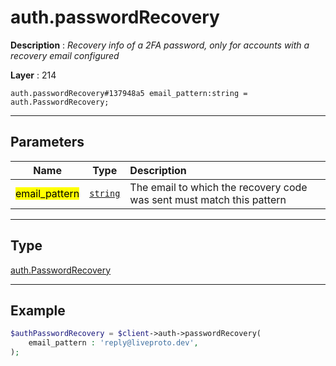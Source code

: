 # auth.passwordRecovery

**Description** : *Recovery info of a 2FA password, only for accounts with a recovery email configured*

**Layer** : 214

```tl
auth.passwordRecovery#137948a5 email_pattern:string = auth.PasswordRecovery;
```

---

## Parameters

| Name | Type | Description |
| :---: | :---: | :--- |
| <mark>email_pattern</mark> | [`string`](type/string) | The email to which the recovery code was sent must match this pattern |

---

## Type

[auth.PasswordRecovery](type/auth.PasswordRecovery)

---

## Example

```php
$authPasswordRecovery = $client->auth->passwordRecovery(
	email_pattern : 'reply@liveproto.dev',
);
```